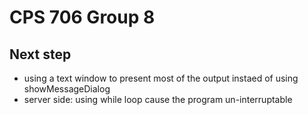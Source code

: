 # CPS 706 Group 8

## Next step
+ using a text window to present most of the output instaed of using showMessageDialog
+ server side: using while loop cause the program un-interruptable